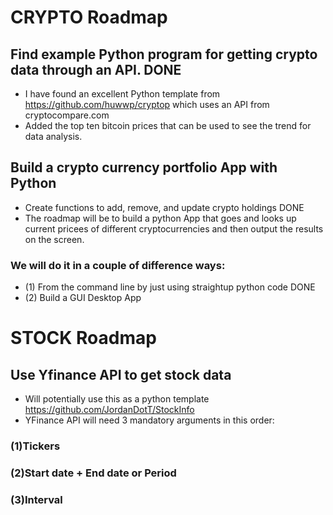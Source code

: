 # CRYPTO Roadmap

## Find example Python program for getting crypto data through an API. DONE
 - I have found an excellent Python template from https://github.com/huwwp/cryptop which uses an API from cryptocompare.com
 - Added the top ten bitcoin prices that can be used to see the trend for data analysis.

## Build a crypto currency portfolio App with Python
 - Create functions to add, remove, and update crypto holdings DONE
 - The roadmap will be to build a python App that goes and looks up current pricees of different cryptocurrencies and then output the results on the screen.

### We will do it in a couple of difference ways:
 - (1) From the command line by just using straightup python code DONE
 - (2) Build a GUI Desktop App

# STOCK Roadmap

## Use Yfinance API to get stock data
 - Will potentially use this as a python template https://github.com/JordanDotT/StockInfo 
 - YFinance API will need 3 mandatory arguments in this order:
### (1)Tickers 
### (2)Start date + End date or Period 
### (3)Interval 
